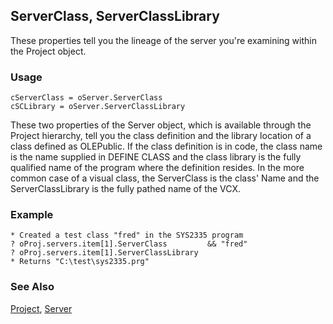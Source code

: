 ## ServerClass, ServerClassLibrary

These properties tell you the lineage of the server you're examining within the Project object.

### Usage

```foxpro
cServerClass = oServer.ServerClass
cSCLibrary = oServer.ServerClassLibrary
```

These two properties of the Server object, which is available through the Project hierarchy, tell you the class definition and the library location of a class defined as OLEPublic. If the class definition is in code, the class name is the name supplied in DEFINE CLASS and the class library is the fully qualified name of the program where the definition resides. In the more common case of a visual class, the ServerClass is the class' Name and the ServerClassLibrary is the fully pathed name of the VCX.

### Example

```foxpro
* Created a test class "fred" in the SYS2335 program
? oProj.servers.item[1].ServerClass         && "fred"
? oProj.servers.item[1].ServerClassLibrary
* Returns "C:\test\sys2335.prg"
```
### See Also

[Project](s4g730.md), [Server](s4g756.md)